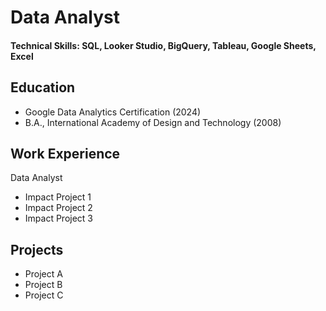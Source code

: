 # Data Analyst

#### Technical Skills: SQL, Looker Studio, BigQuery, Tableau, Google Sheets, Excel

## Education
- Google Data Analytics Certification (2024)
- B.A., International Academy of Design and Technology (2008)

## Work Experience
Data Analyst
- Impact Project 1
- Impact Project 2
- Impact Project 3

## Projects
- Project A
- Project B
- Project C
